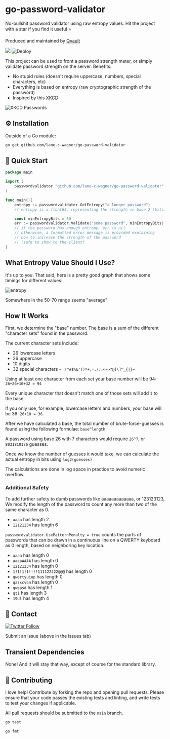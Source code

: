 # go-password-validator

No-bullshit password validator using raw entropy values. Hit the project with a star if you find it useful ⭐

Produced and maintained by [Qvault](https://app.qvault.io)

[![](https://godoc.org/github.com/lane-c-wagner/go-password-validator?status.svg)](https://godoc.org/github.com/lane-c-wagner/go-password-validator) ![Deploy](https://github.com/lane-c-wagner/go-password-validator/workflows/Tests/badge.svg)

This project can be used to front a password strength meter, or simply validate password strength on the server. Benefits:

* No stupid rules (doesn't require uppercase, numbers, special characters, etc)
* Everything is based on entropy (raw cryptographic strength of the password)
* Inspired by this [XKCD](https://xkcd.com/936/)

![XKCD Passwords](https://imgs.xkcd.com/comics/password_strength.png)

## ⚙️ Installation

Outside of a Go module:

```bash
go get github.com/lane-c-wagner/go-password-validator
```

## 🚀 Quick Start

```go
package main

import (
    passwordvalidator "github.com/lane-c-wagner/go-password-validator"
)

func main(){
    entropy := passwordvalidator.GetEntropy("a longer password")
    // entropy is a float64, representing the strength in base 2 (bits)

    const minEntropyBits = 60
    err := passwordvalidator.Validate("some password", minEntropyBits)
    // if the password has enough entropy, err is nil
    // otherwise, a formatted error message is provided explaining
    // how to increase the strength of the password
    // (safe to show to the client)
}
```

## What Entropy Value Should I Use?

It's up to you. That said, here is a pretty good graph that shows some timings for different values:

![entropy](https://external-preview.redd.it/rhdADIZYXJM2FxqNf6UOFqU5ar0VX3fayLFpKspN8uI.png?auto=webp&s=9c142ebb37ed4c39fb6268c1e4f6dc529dcb4282)

Somewhere in the 50-70 range seems "average"

## How It Works

First, we determine the "base" number. The base is a sum of the different "character sets" found in the password.

The current character sets include:

* 26 lowercase letters
* 26 uppercase
* 10 digits
* 32 special characters - ` !"#$%&'()*+,-./:;<=>?@[\]^_{|}~`

Using at least one character from each set your base number will be 94: `26+26+10+32 = 94`

Every unique character that doesn't match one of those sets will add `1` to the base.

If you only use, for example, lowercase letters and numbers, your base will be 36: `26+10 = 36`.

After we have calculated a base, the total number of brute-force-guesses is found using the following formulae: `base^length`

A password using base 26 with 7 characters would require `26^7`, or `8031810176` guesses.

Once we know the number of guesses it would take, we can calculate the actual entropy in bits using `log2(guesses)`

The calculations are done in log space in practice to avoid numeric overflow.

### Additional Safety

To add further safety to dumb passwords like aaaaaaaaaaaaa, or 123123123, We modify the length of the password to count any more than two of the same character as 0.

* `aaaa` has length 2
* `12121234` has length 6

`passwordvalidator.UsePatternPenalty = true` counts the parts of passwords that can be drawn in a continuous line on a QWERTY keyboard as 0 length, based on neighboring key location.

* `aaaa` has length 0
* `aaaaAAAA` has length 0
* `12121234` has length 0
* `1!1!1!1!!!!111122222@@@` has length 0
* `qwertyuiop` has length 0
* `qazxcvbn` has length 0
* `qweasd` has length 1
* `qti` has length 3
* `19dl` has length 4

## 💬 Contact

[![Twitter Follow](https://img.shields.io/twitter/follow/wagslane.svg?label=Follow%20Wagslane&style=social)](https://twitter.com/intent/follow?screen_name=wagslane)

Submit an issue (above in the issues tab)

## Transient Dependencies

None! And it will stay that way, except of course for the standard library.

## 👏 Contributing

I love help! Contribute by forking the repo and opening pull requests. Please ensure that your code passes the existing tests and linting, and write tests to test your changes if applicable.

All pull requests should be submitted to the `main` branch.

```bash
go test
```

```bash
go fmt
```
